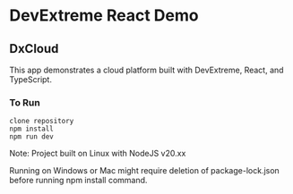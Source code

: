 # DevExtreme React Demo
## DxCloud

This app demonstrates a cloud platform built with DevExtreme, React, and TypeScript. 

### To Run
```
clone repository
npm install
npm run dev
```

Note: Project built on Linux with NodeJS v20.xx

Running on Windows or Mac might require deletion of package-lock.json before running npm install command. 
